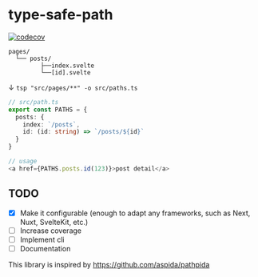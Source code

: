 # type-safe-path
[![codecov](https://codecov.io/gh/KoichiKiyokawa/type-safe-path/branch/main/graph/badge.svg?token=61F6FRPXKN)](https://codecov.io/gh/KoichiKiyokawa/type-safe-path)

```
pages/
  └── posts/
         ├──index.svelte
         └──[id].svelte
```

↓ `tsp "src/pages/**" -o src/paths.ts`

```ts
// src/path.ts
export const PATHS = {
  posts: {
    index: `/posts`,
    id: (id: string) => `/posts/${id}`
  }
}

// usage
<a href={PATHS.posts.id(123)}>post detail</a>
```

## TODO

- [x] Make it configurable (enough to adapt any frameworks, such as Next, Nuxt, SvelteKit, etc.)
- [ ] Increase coverage
- [ ] Implement cli
- [ ] Documentation

This library is inspired by https://github.com/aspida/pathpida
